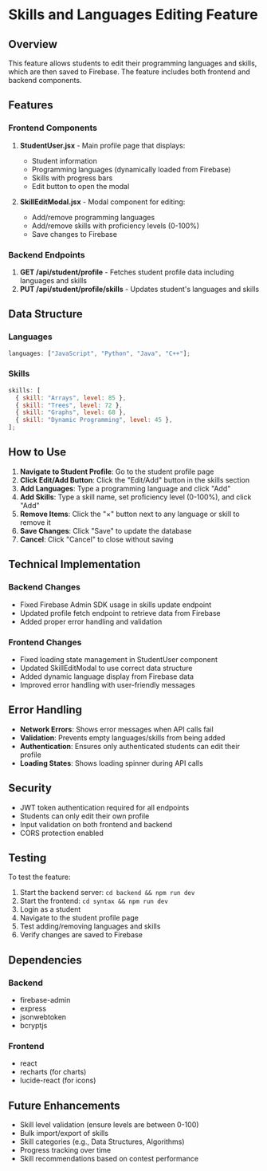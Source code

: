 # Skills and Languages Editing Feature

## Overview

This feature allows students to edit their programming languages and skills, which are then saved to Firebase. The feature includes both frontend and backend components.

## Features

### Frontend Components

1. **StudentUser.jsx** - Main profile page that displays:

   - Student information
   - Programming languages (dynamically loaded from Firebase)
   - Skills with progress bars
   - Edit button to open the modal

2. **SkillEditModal.jsx** - Modal component for editing:
   - Add/remove programming languages
   - Add/remove skills with proficiency levels (0-100%)
   - Save changes to Firebase

### Backend Endpoints

1. **GET /api/student/profile** - Fetches student profile data including languages and skills
2. **PUT /api/student/profile/skills** - Updates student's languages and skills

## Data Structure

### Languages

```javascript
languages: ["JavaScript", "Python", "Java", "C++"];
```

### Skills

```javascript
skills: [
  { skill: "Arrays", level: 85 },
  { skill: "Trees", level: 72 },
  { skill: "Graphs", level: 68 },
  { skill: "Dynamic Programming", level: 45 },
];
```

## How to Use

1. **Navigate to Student Profile**: Go to the student profile page
2. **Click Edit/Add Button**: Click the "Edit/Add" button in the skills section
3. **Add Languages**: Type a programming language and click "Add"
4. **Add Skills**: Type a skill name, set proficiency level (0-100%), and click "Add"
5. **Remove Items**: Click the "×" button next to any language or skill to remove it
6. **Save Changes**: Click "Save" to update the database
7. **Cancel**: Click "Cancel" to close without saving

## Technical Implementation

### Backend Changes

- Fixed Firebase Admin SDK usage in skills update endpoint
- Updated profile fetch endpoint to retrieve data from Firebase
- Added proper error handling and validation

### Frontend Changes

- Fixed loading state management in StudentUser component
- Updated SkillEditModal to use correct data structure
- Added dynamic language display from Firebase data
- Improved error handling with user-friendly messages

## Error Handling

- **Network Errors**: Shows error messages when API calls fail
- **Validation**: Prevents empty languages/skills from being added
- **Authentication**: Ensures only authenticated students can edit their profile
- **Loading States**: Shows loading spinner during API calls

## Security

- JWT token authentication required for all endpoints
- Students can only edit their own profile
- Input validation on both frontend and backend
- CORS protection enabled

## Testing

To test the feature:

1. Start the backend server: `cd backend && npm run dev`
2. Start the frontend: `cd syntax && npm run dev`
3. Login as a student
4. Navigate to the student profile page
5. Test adding/removing languages and skills
6. Verify changes are saved to Firebase

## Dependencies

### Backend

- firebase-admin
- express
- jsonwebtoken
- bcryptjs

### Frontend

- react
- recharts (for charts)
- lucide-react (for icons)

## Future Enhancements

- Skill level validation (ensure levels are between 0-100)
- Bulk import/export of skills
- Skill categories (e.g., Data Structures, Algorithms)
- Progress tracking over time
- Skill recommendations based on contest performance
